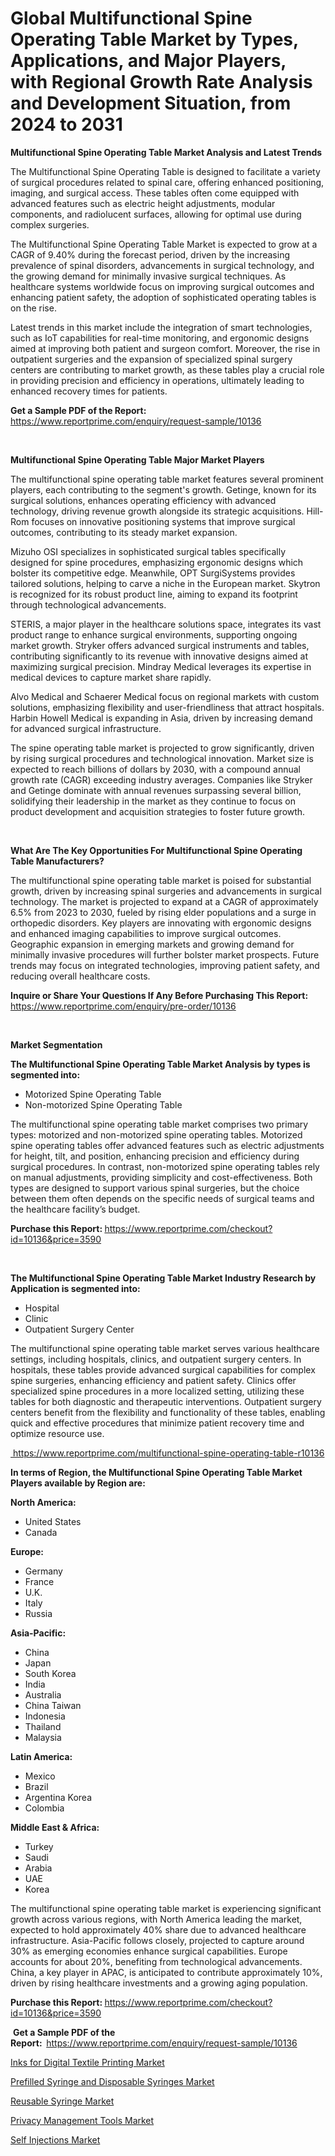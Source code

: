 <p><h1>Global Multifunctional Spine Operating Table Market by Types, Applications, and Major Players, with Regional Growth Rate Analysis and Development Situation, from 2024 to 2031</h1></p><p><strong>Multifunctional Spine Operating Table Market Analysis and Latest Trends</strong></p>
<p><p>The Multifunctional Spine Operating Table is designed to facilitate a variety of surgical procedures related to spinal care, offering enhanced positioning, imaging, and surgical access. These tables often come equipped with advanced features such as electric height adjustments, modular components, and radiolucent surfaces, allowing for optimal use during complex surgeries.</p><p>The Multifunctional Spine Operating Table Market is expected to grow at a CAGR of 9.40% during the forecast period, driven by the increasing prevalence of spinal disorders, advancements in surgical technology, and the growing demand for minimally invasive surgical techniques. As healthcare systems worldwide focus on improving surgical outcomes and enhancing patient safety, the adoption of sophisticated operating tables is on the rise.</p><p>Latest trends in this market include the integration of smart technologies, such as IoT capabilities for real-time monitoring, and ergonomic designs aimed at improving both patient and surgeon comfort. Moreover, the rise in outpatient surgeries and the expansion of specialized spinal surgery centers are contributing to market growth, as these tables play a crucial role in providing precision and efficiency in operations, ultimately leading to enhanced recovery times for patients.</p></p>
<p><strong>Get a Sample PDF of the Report:&nbsp;</strong> <a href="https://www.reportprime.com/enquiry/request-sample/10136">https://www.reportprime.com/enquiry/request-sample/10136</a></p>
<p>&nbsp;</p>
<p><strong>Multifunctional Spine Operating Table Major Market Players</strong></p>
<p><p>The multifunctional spine operating table market features several prominent players, each contributing to the segment's growth. Getinge, known for its surgical solutions, enhances operating efficiency with advanced technology, driving revenue growth alongside its strategic acquisitions. Hill-Rom focuses on innovative positioning systems that improve surgical outcomes, contributing to its steady market expansion.</p><p>Mizuho OSI specializes in sophisticated surgical tables specifically designed for spine procedures, emphasizing ergonomic designs which bolster its competitive edge. Meanwhile, OPT SurgiSystems provides tailored solutions, helping to carve a niche in the European market. Skytron is recognized for its robust product line, aiming to expand its footprint through technological advancements.</p><p>STERIS, a major player in the healthcare solutions space, integrates its vast product range to enhance surgical environments, supporting ongoing market growth. Stryker offers advanced surgical instruments and tables, contributing significantly to its revenue with innovative designs aimed at maximizing surgical precision. Mindray Medical leverages its expertise in medical devices to capture market share rapidly.</p><p>Alvo Medical and Schaerer Medical focus on regional markets with custom solutions, emphasizing flexibility and user-friendliness that attract hospitals. Harbin Howell Medical is expanding in Asia, driven by increasing demand for advanced surgical infrastructure.</p><p>The spine operating table market is projected to grow significantly, driven by rising surgical procedures and technological innovation. Market size is expected to reach billions of dollars by 2030, with a compound annual growth rate (CAGR) exceeding industry averages. Companies like Stryker and Getinge dominate with annual revenues surpassing several billion, solidifying their leadership in the market as they continue to focus on product development and acquisition strategies to foster future growth.</p></p>
<p>&nbsp;</p>
<p><strong>What Are The Key Opportunities For Multifunctional Spine Operating Table Manufacturers?</strong></p>
<p><p>The multifunctional spine operating table market is poised for substantial growth, driven by increasing spinal surgeries and advancements in surgical technology. The market is projected to expand at a CAGR of approximately 6.5% from 2023 to 2030, fueled by rising elder populations and a surge in orthopedic disorders. Key players are innovating with ergonomic designs and enhanced imaging capabilities to improve surgical outcomes. Geographic expansion in emerging markets and growing demand for minimally invasive procedures will further bolster market prospects. Future trends may focus on integrated technologies, improving patient safety, and reducing overall healthcare costs.</p></p>
<p><strong>Inquire or Share Your Questions If Any Before Purchasing This Report:</strong> <a href="https://www.reportprime.com/enquiry/pre-order/10136">https://www.reportprime.com/enquiry/pre-order/10136</a></p>
<p>&nbsp;</p>
<p><strong>Market Segmentation</strong></p>
<p><strong>The Multifunctional Spine Operating Table Market Analysis by types is segmented into:</strong></p>
<p><ul><li>Motorized Spine Operating Table</li><li>Non-motorized Spine Operating Table</li></ul></p>
<p><p>The multifunctional spine operating table market comprises two primary types: motorized and non-motorized spine operating tables. Motorized spine operating tables offer advanced features such as electric adjustments for height, tilt, and position, enhancing precision and efficiency during surgical procedures. In contrast, non-motorized spine operating tables rely on manual adjustments, providing simplicity and cost-effectiveness. Both types are designed to support various spinal surgeries, but the choice between them often depends on the specific needs of surgical teams and the healthcare facility’s budget.</p></p>
<p><strong>Purchase this Report:&nbsp;</strong><a href="https://www.reportprime.com/checkout?id=10136&price=3590">https://www.reportprime.com/checkout?id=10136&price=3590</a></p>
<p>&nbsp;</p>
<p><strong>The Multifunctional Spine Operating Table Market Industry Research by Application is segmented into:</strong></p>
<p><ul><li>Hospital</li><li>Clinic</li><li>Outpatient Surgery Center</li></ul></p>
<p><p>The multifunctional spine operating table market serves various healthcare settings, including hospitals, clinics, and outpatient surgery centers. In hospitals, these tables provide advanced surgical capabilities for complex spine surgeries, enhancing efficiency and patient safety. Clinics offer specialized spine procedures in a more localized setting, utilizing these tables for both diagnostic and therapeutic interventions. Outpatient surgery centers benefit from the flexibility and functionality of these tables, enabling quick and effective procedures that minimize patient recovery time and optimize resource use.</p></p>
<p><a href="https://www.reportprime.com/multifunctional-spine-operating-table-r10136">&nbsp;https://www.reportprime.com/multifunctional-spine-operating-table-r10136</a></p>
<p><strong>In terms of Region, the Multifunctional Spine Operating Table Market Players available by Region are:</strong></p>
<p>
    <p> <strong> North America: </strong>
        <ul>
            <li>United States</li>
            <li>Canada</li>
        </ul>
        </p> 
    <p> <strong> Europe: </strong>
        <ul>
            <li>Germany</li>
            <li>France</li>
            <li>U.K.</li>
            <li>Italy</li>
            <li>Russia</li>
        </ul>
        </p> 
    <p> <strong> Asia-Pacific: </strong>
        <ul>
            <li>China</li>
            <li>Japan</li>
            <li>South Korea</li>
            <li>India</li>
            <li>Australia</li>
            <li>China Taiwan</li>
            <li>Indonesia</li>
            <li>Thailand</li>
            <li>Malaysia</li>
        </ul>
        </p> 
    <p> <strong> Latin America: </strong>
        <ul>
            <li>Mexico</li>
            <li>Brazil</li>
            <li>Argentina Korea</li>
            <li>Colombia</li>
        </ul>
        </p> 
    <p> <strong> Middle East & Africa: </strong>
        <ul>
            <li>Turkey</li>
            <li>Saudi</li>
            <li>Arabia</li>
            <li>UAE</li>
            <li>Korea</li>
        </ul>
    </p>
    </p>
<p><p>The multifunctional spine operating table market is experiencing significant growth across various regions, with North America leading the market, expected to hold approximately 40% share due to advanced healthcare infrastructure. Asia-Pacific follows closely, projected to capture around 30% as emerging economies enhance surgical capabilities. Europe accounts for about 20%, benefiting from technological advancements. China, a key player in APAC, is anticipated to contribute approximately 10%, driven by rising healthcare investments and a growing aging population.</p></p>
<p><strong>Purchase this Report: </strong><a href="https://www.reportprime.com/checkout?id=10136&price=3590">https://www.reportprime.com/checkout?id=10136&price=3590</a></p>
<p>&nbsp;<strong>Get a Sample PDF of the Report:&nbsp;&nbsp;</strong><a href="https://www.reportprime.com/enquiry/request-sample/10136">https://www.reportprime.com/enquiry/request-sample/10136</a></p>
<p><strong></strong></p>
<p><p><a href="https://issuu.com/reportprime-2/docs/inks-for-digital-textile-printing-m_c848f75707fd08">Inks for Digital Textile Printing Market</a></p><p><a href="https://medium.com/@perrin7364/the-prefilled-syringe-and-disposable-syringes-market-industry-provides-a-comprehensive-and-b470a1958b46">Prefilled Syringe and Disposable Syringes Market</a></p><p><a href="https://medium.com/@perrin7364/the-reusable-syringe-market-industry-provides-a-comprehensive-and-current-analysis-of-the-sector-2441c9c40582">Reusable Syringe Market</a></p><p><a href="https://www.linkedin.com/pulse/privacy-management-tools-market-growth-outlook-from-2024-rg2ff?trackingId=F3ZQFIXlSZ2uBVS8uSPRFg%3D%3D">Privacy Management Tools Market</a></p><p><a href="https://github.com/vimar16th/Market-Research-Report-List-6/blob/main/self-injections-market.md">Self Injections Market</a></p></p>